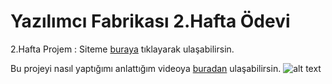 # Yazılımcı Fabrikası 2.Hafta Ödevi

2.Hafta Projem :
Siteme [buraya](https://serhat-zunluoglu-blog.netlify.app/) tıklayarak ulaşabilirsin.

Bu projeyi nasıl yaptığımı anlattığım videoya [buradan](https://www.youtube.com/watch?v=tNEK3DVyu1E&ab_channel=SerhatZunluo%C4%9Flu) ulaşabilirsin.
![alt text](https://github.com/serhatzunluoglu/Yazilimci-Fabrikasi-2.Hatfa-Odev-Uretken-Akademi/blob/619008b7b161d4c3d9c89a42d46df11b057ac1b9/ss.png)
